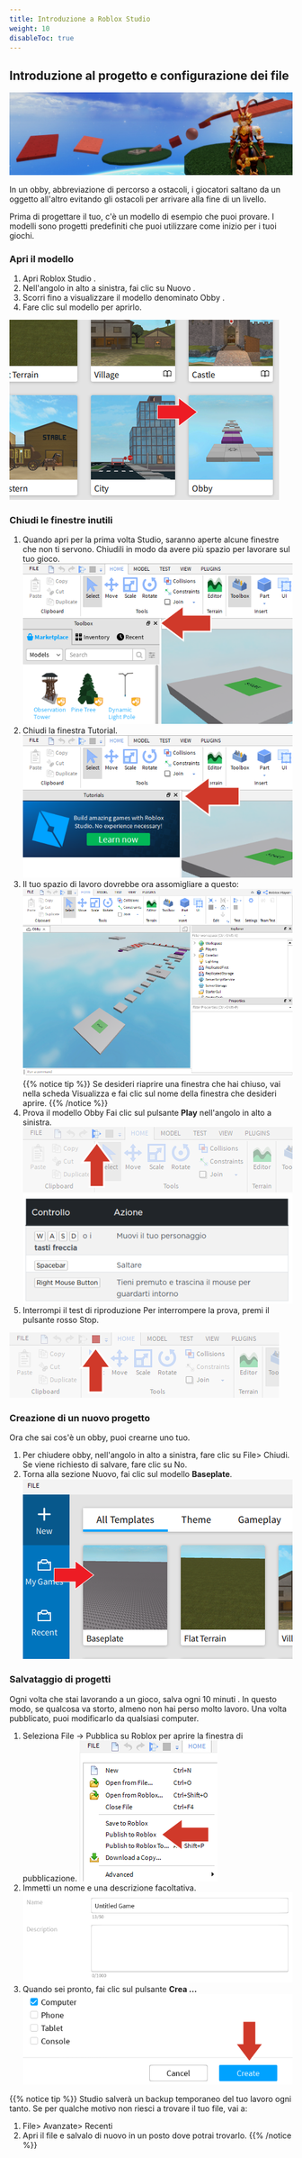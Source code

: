 ```yaml
---
title: Introduzione a Roblox Studio
weight: 10
disableToc: true
---
```


## Introduzione al progetto e configurazione dei file

![intro](./ObbyProjectIntro_hero.jpg)

In un obby, abbreviazione di percorso a ostacoli, i giocatori saltano da un oggetto all'altro evitando gli ostacoli per arrivare alla fine di un livello.

Prima di progettare il tuo, c'è un modello di esempio che puoi provare. I modelli sono progetti predefiniti che puoi utilizzare come inizio per i tuoi giochi.

### Apri il modello

1. Apri Roblox Studio .
1. Nell'angolo in alto a sinistra, fai clic su Nuovo .
1. Scorri fino a visualizzare il modello denominato Obby .
1. Fare clic sul modello per aprirlo.

![Obby template](./ObbyTemplate_480x320.png)

### Chiudi le finestre inutili

1. Quando apri per la prima volta Studio, saranno aperte alcune finestre che non ti servono. Chiudili in modo da avere più spazio per lavorare sul tuo gioco.
![Chiudi le finestre](./obby_closeToolbox.png)
1. Chiudi la finestra Tutorial.
![Chiudi il tutorial](./obby_closeTutorial.png)
1. Il tuo spazio di lavoro dovrebbe ora assomigliare a questo:
![alt](./obby_closeFinal.png)
{{% notice tip %}}
Se desideri riaprire una finestra che hai chiuso, vai nella scheda Visualizza e fai clic sul nome della finestra che desideri aprire.
{{% /notice %}}
1. Prova il modello Obby
Fai clic sul pulsante **Play** nell'angolo in alto a sinistra.
![tasto play](./playButton_generic.png)
![tasti player](./tasti.png)
1. Interrompi il test di riproduzione
Per interrompere la prova, premi il pulsante rosso Stop.

![tasto stop](./stopButton_generic.png)

### Creazione di un nuovo progetto
Ora che sai cos'è un obby, puoi crearne uno tuo.
1. Per chiudere obby, nell'angolo in alto a sinistra, fare clic su File> Chiudi. Se viene richiesto di salvare, fare clic su No.
1. Torna alla sezione Nuovo, fai clic sul modello **Baseplate**.
![template freccia](./TemplatesArrow_480x320.png)

### Salvataggio di progetti

Ogni volta che stai lavorando a un gioco, salva ogni 10 minuti . In questo modo, se qualcosa va storto, almeno non hai perso molto lavoro. Una volta pubblicato, puoi modificarlo da qualsiasi computer.

1. Seleziona File → Pubblica su Roblox per aprire la finestra di pubblicazione.
![pubblica](./ccw2019_publishToRoblox.png)
1. Immetti un nome e una descrizione facoltativa.
![nome progetto](./publish_nameDescriptionBlank.png)
1. Quando sei pronto, fai clic sul pulsante **Crea ...**
![pubblica](./publish_clickCreate.png)

{{% notice tip %}}
Studio salverà un backup temporaneo del tuo lavoro ogni tanto. Se per qualche motivo non riesci a trovare il tuo file, vai a:

1. File> Avanzate> Recenti
1. Apri il file e salvalo di nuovo in un posto dove potrai trovarlo.
{{% /notice %}}